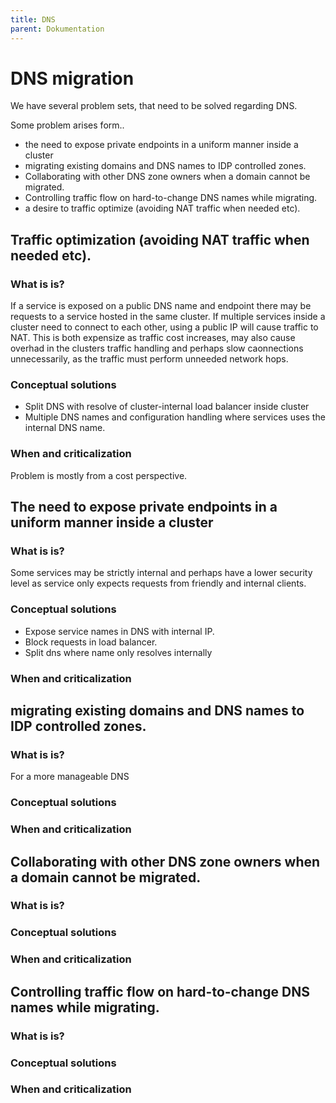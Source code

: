```yaml
---
title: DNS
parent: Dokumentation
---
```



# DNS migration

We have several problem sets, that need to be solved regarding DNS.

Some problem arises form..
 - the need to expose private endpoints in a uniform manner inside a cluster
 - migrating existing domains and DNS names to IDP controlled zones. 
 - Collaborating with other DNS zone owners when a domain cannot be migrated. 
 - Controlling traffic flow on hard-to-change DNS names while migrating. 
 - a desire to traffic optimize (avoiding NAT traffic when needed etc). 




## Traffic optimization (avoiding NAT traffic when needed etc). 
### What is is? 
If a service is exposed on a public DNS name and endpoint there may be requests to 
a service hosted in the same cluster. If multiple services inside a cluster need to 
connect to each other, using a public IP will cause traffic to NAT. This is both 
expensize as traffic cost increases, may also cause overhad in the clusters traffic 
handling and perhaps slow caonnections unnecessarily, as the traffic must perform unneeded 
network hops.  

### Conceptual solutions
- Split DNS with resolve of cluster-internal load balancer inside cluster
- Multiple DNS names and configuration handling where services uses the internal DNS name. 

### When and criticalization 
Problem is mostly from a cost perspective. 

## The need to expose private endpoints in a uniform manner inside a cluster
### What is is? 
Some services may be strictly internal and perhaps have a lower security level 
as service only expects requests from friendly and internal clients. 

### Conceptual solutions
- Expose service names in DNS with internal IP. 
- Block requests in load balancer. 
- Split dns where name only resolves internally
### When and criticalization 

## migrating existing domains and DNS names to IDP controlled zones. 
### What is is? 
For a more manageable DNS 
### Conceptual solutions
### When and criticalization 

## Collaborating with other DNS zone owners when a domain cannot be migrated. 
### What is is? 
### Conceptual solutions
### When and criticalization 

## Controlling traffic flow on hard-to-change DNS names while migrating. 
### What is is? 
### Conceptual solutions
### When and criticalization 

